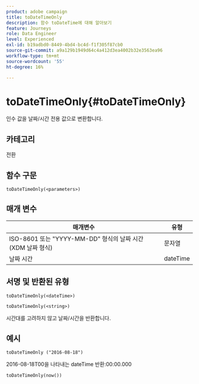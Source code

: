 ```yaml
---
product: adobe campaign
title: toDateTimeOnly
description: 함수 toDateTime에 대해 알아보기
feature: Journeys
role: Data Engineer
level: Experienced
exl-id: b19adbd0-8449-4bd4-bc4d-f1f305f87cb0
source-git-commit: a9a129b1949d64c4a412d3ea4002b32e3563ea96
workflow-type: tm+mt
source-wordcount: '55'
ht-degree: 16%

---
```


# toDateTimeOnly{#toDateTimeOnly}

인수 값을 날짜/시간 전용 값으로 변환합니다.

## 카테고리

전환

## 함수 구문

`toDateTimeOnly(<parameters>)`

## 매개 변수

| 매개변수 | 유형 |
|-----------|------------------|
| ISO-8601 또는 &quot;YYYY-MM-DD&quot; 형식의 날짜 시간(XDM 날짜 형식) | 문자열 |
| 날짜 시간 | dateTime |

## 서명 및 반환된 유형

`toDateTimeOnly(<dateTime>)`

`toDateTimeOnly(<string>)`
<!--`toDateTimeOnly(<integer>,<integer>,<integer>)`
`toDateTimeOnly(<integer>,<integer>,<integer>,<integer>,<integer>,<integer>)`-->

시간대를 고려하지 않고 날짜/시간을 반환합니다.

## 예시

`toDateTimeOnly ("2016-08-18")`

2016-08-18T00을 나타내는 dateTime 반환:00:00.000

`toDateTimeOnly(now())`

<!--`toDateTimeOnly(2016,8,18,23,17,59)`

Returns 2016-08-18T23:17:59.000.

`toDateTimeOnly(2016,8,18)`

Returns 2016-08-18T00:00:00.000.-->
